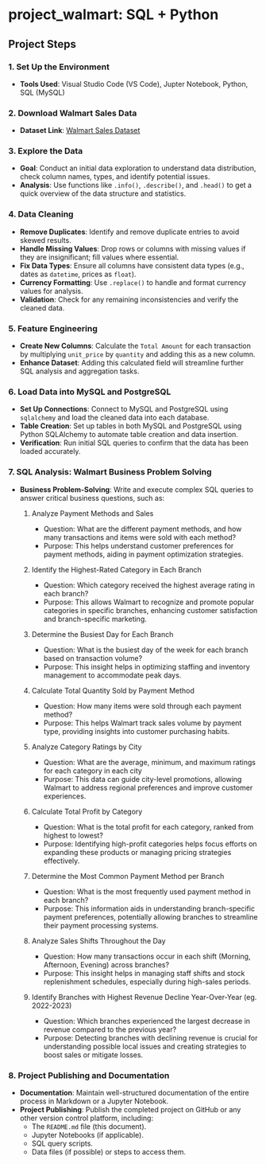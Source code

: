 # project_walmart: SQL + Python

## Project Steps

### 1. Set Up the Environment
   - **Tools Used**: Visual Studio Code (VS Code), Jupter Notebook, Python, SQL (MySQL)

### 2. Download Walmart Sales Data
   - **Dataset Link**: [Walmart Sales Dataset](https://www.kaggle.com/najir0123/walmart-10k-sales-datasets)

### 3. Explore the Data
   - **Goal**: Conduct an initial data exploration to understand data distribution, check column names, types, and identify potential issues.
   - **Analysis**: Use functions like `.info()`, `.describe()`, and `.head()` to get a quick overview of the data structure and statistics.

### 4. Data Cleaning
   - **Remove Duplicates**: Identify and remove duplicate entries to avoid skewed results.
   - **Handle Missing Values**: Drop rows or columns with missing values if they are insignificant; fill values where essential.
   - **Fix Data Types**: Ensure all columns have consistent data types (e.g., dates as `datetime`, prices as `float`).
   - **Currency Formatting**: Use `.replace()` to handle and format currency values for analysis.
   - **Validation**: Check for any remaining inconsistencies and verify the cleaned data.

### 5. Feature Engineering
   - **Create New Columns**: Calculate the `Total Amount` for each transaction by multiplying `unit_price` by `quantity` and adding this as a new column.
   - **Enhance Dataset**: Adding this calculated field will streamline further SQL analysis and aggregation tasks.

### 6. Load Data into MySQL and PostgreSQL
   - **Set Up Connections**: Connect to MySQL and PostgreSQL using `sqlalchemy` and load the cleaned data into each database.
   - **Table Creation**: Set up tables in both MySQL and PostgreSQL using Python SQLAlchemy to automate table creation and data insertion.
   - **Verification**: Run initial SQL queries to confirm that the data has been loaded accurately.

### 7. SQL Analysis: Walmart Business Problem Solving
   - **Business Problem-Solving**: Write and execute complex SQL queries to answer critical business questions, such as:
     1. Analyze Payment Methods and Sales
        - Question: What are the different payment methods, and how many transactions and items were sold with each method?
        - Purpose: This helps understand customer preferences for payment methods, aiding in payment optimization strategies.
        
     2. Identify the Highest-Rated Category in Each Branch
        - Question: Which category received the highest average rating in each branch?
        - Purpose: This allows Walmart to recognize and promote popular categories in specific branches, enhancing customer satisfaction and branch-specific marketing.
        
     3. Determine the Busiest Day for Each Branch
        - Question: What is the busiest day of the week for each branch based on transaction volume?
        - Purpose: This insight helps in optimizing staffing and inventory management to accommodate peak days.
        
     4. Calculate Total Quantity Sold by Payment Method
        - Question: How many items were sold through each payment method?
        - Purpose: This helps Walmart track sales volume by payment type, providing insights into customer purchasing habits.
        
     5. Analyze Category Ratings by City
        - Question: What are the average, minimum, and maximum ratings for each category in each city
        - Purpose: This data can guide city-level promotions, allowing Walmart to address regional preferences and improve customer experiences.
        
     6. Calculate Total Profit by Category
        - Question: What is the total profit for each category, ranked from highest to lowest?
        - Purpose: Identifying high-profit categories helps focus efforts on expanding these products or managing pricing strategies effectively.
        
     7. Determine the Most Common Payment Method per Branch
        - Question: What is the most frequently used payment method in each branch?
        - Purpose: This information aids in understanding branch-specific payment preferences, potentially allowing branches to streamline their payment processing systems.
        
     8. Analyze Sales Shifts Throughout the Day
        - Question: How many transactions occur in each shift (Morning, Afternoon, Evening) across branches?
        - Purpose: This insight helps in managing staff shifts and stock replenishment schedules, especially during high-sales periods.
        
     9. Identify Branches with Highest Revenue Decline Year-Over-Year (eg. 2022-2023)
        - Question: Which branches experienced the largest decrease in revenue compared to the previous year?
        - Purpose: Detecting branches with declining revenue is crucial for understanding possible local issues and creating strategies to boost sales or mitigate losses.
    
### 8. Project Publishing and Documentation
   - **Documentation**: Maintain well-structured documentation of the entire process in Markdown or a Jupyter Notebook.
   - **Project Publishing**: Publish the completed project on GitHub or any other version control platform, including:
     - The `README.md` file (this document).
     - Jupyter Notebooks (if applicable).
     - SQL query scripts.
     - Data files (if possible) or steps to access them.
